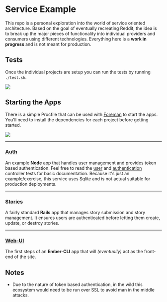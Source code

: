 # Service Example

This repo is a personal exploration into the world of service oriented architecture. Based on the goal of eventually recreating Reddit, the idea is to break up the major pieces of functionality into individual providers and consumers using different technologies. Everything here is a **work in progress** and is not meant for production.

## Tests

Once the individual projects are setup you can run the tests by running `./test.sh`.

![](https://dl.dropboxusercontent.com/u/4502950/Github/upsurge-tests.gif)

## Starting the Apps

There is a simple Procfile that can be used with [Foreman](https://github.com/ddollar/foreman) to start the apps. You'll need to install the dependencies for each project before getting started.

![](https://dl.dropboxusercontent.com/u/4502950/Github/forman-start.gif)

---
### [Auth](https://github.com/Emerson/ServicesExample/tree/master/Auth)
An example **Node** app that handles user management and provides token based authentication. Feel free to read the [user](https://github.com/Emerson/ServicesExample/blob/master/Auth/test/controllers/users.js) and [authentication](https://github.com/Emerson/ServicesExample/blob/master/Auth/test/controllers/authentications.js) controller tests for basic documentation. Because it's just an example/exercise, this service uses Sqlite and is not actual suitable for production deployments.

---
### [Stories](https://github.com/Emerson/ServicesExample/tree/master/Stories)
A fairly standard **Rails** app that manages story submission and story management. It ensures users are authenticated before letting them create, update, or destroy stories.

---
### [Web-UI](https://github.com/Emerson/ServicesExample/tree/master/Web-UI)
The first steps of an **Ember-CLI** app that will _(eventually)_ act as the front-end of the site.

## Notes

* Due to the nature of token based authentication, in the wild this ecosystem would need to be run over SSL to avoid man in the middle attacks.